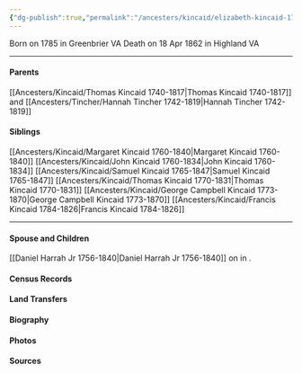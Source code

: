 ```yaml
---
{"dg-publish":true,"permalink":"/ancesters/kincaid/elizabeth-kincaid-1785-1862/","tags":["Elizabeth-Kincaid"]}
---
```


Born on  1785 in Greenbrier VA
Death on 18 Apr 1862 in Highland VA

---
#### Parents

[[Ancesters/Kincaid/Thomas Kincaid 1740-1817\|Thomas Kincaid 1740-1817]] and [[Ancesters/Tincher/Hannah Tincher 1742-1819\|Hannah Tincher 1742-1819]]
#### Siblings
[[Ancesters/Kincaid/Margaret Kincaid 1760-1840\|Margaret Kincaid 1760-1840]]
[[Ancesters/Kincaid/John Kincaid 1760-1834\|John Kincaid 1760-1834]]
[[Ancesters/Kincaid/Samuel Kincaid 1765-1847\|Samuel Kincaid 1765-1847]]
[[Ancesters/Kincaid/Thomas Kincaid 1770-1831\|Thomas Kincaid 1770-1831]]
[[Ancesters/Kincaid/George Campbell Kincaid 1773-1870\|George Campbell Kincaid 1773-1870]]
[[Ancesters/Kincaid/Francis Kincaid 1784-1826\|Francis Kincaid 1784-1826]]

---
#### Spouse and Children
[[Daniel Harrah Jr 1756-1840\|Daniel Harrah Jr 1756-1840]] on <!-- link to date --> in <!-- link to place -->.
<!-- Link to child -->

#### Census Records

#### Land Transfers

#### Biography

#### Photos

#### Sources

